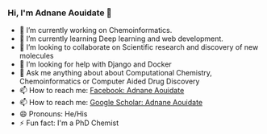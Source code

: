 ### Hi, I'm Adnane Aouidate 👋

- 🔭 I’m currently working on Chemoinformatics.
- 🌱 I’m currently learning Deep learning and web development.
- 👯 I’m looking to collaborate on Scientific research and discovery of new molecules
- 🤔 I’m looking for help with Django and Docker
- 💬 Ask me anything about about Computational Chemistry, Chemoinformatics or Computer Aided Drug Discovery
- 📫 How to reach me: [Facebook: Adnane Aouidate](https://www.facebook.com/profile.php?id=100008893412238)
- 📫 How to reach me: [Google Scholar: Adnane Aouidate](https://scholar.google.com/citations?user=Yngy4o4AAAAJ&hl=en)
- 😄 Pronouns: He/His
- ⚡ Fun fact: I'm a PhD Chemist


